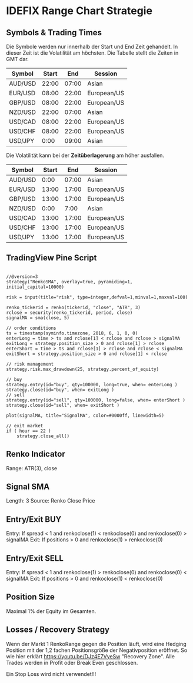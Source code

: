 # IDEFIX Range Chart Strategie

## Symbols & Trading Times

Die Symbole werden nur innerhalb der Start und End Zeit gehandelt. In dieser Zeit ist die Volatilität am höchsten. Die Tabelle stellt die Zeiten in GMT dar.

| Symbol  | Start | End   | Session     |
| ------- | ----- | ----- | ----------- |
| AUD/USD | 22:00 | 07:00 | Asian       |
| EUR/USD | 08:00 | 22:00 | European/US |
| GBP/USD | 08:00 | 22:00 | European/US |
| NZD/USD | 22:00 | 07:00 | Asian       |
| USD/CAD | 08:00 | 22:00 | European/US |
| USD/CHF | 08:00 | 22:00 | European/US |
| USD/JPY | 0:00  | 09:00 | Asian       |

Die Volatilität kann bei der **Zeitüberlagerung** am höher ausfallen.

| Symbol  | Start | End   | Session     |
| ------- | ----- | ----- | ----------- |
| AUD/USD | 0:00  | 07:00 | Asian       |
| EUR/USD | 13:00 | 17:00 | European/US |
| GBP/USD | 13:00 | 17:00 | European/US |
| NZD/USD | 0:00  | 7:00  | Asian       |
| USD/CAD | 13:00 | 17:00 | European/US |
| USD/CHF | 13:00 | 17:00 | European/US |
| USD/JPY | 13:00 | 17:00 | European/US |

## TradingView Pine Script

```pine

//@version=3
strategy("RenkoSMA", overlay=true, pyramiding=1, initial_capital=10000)

risk = input(title="risk", type=integer,defval=1,minval=1,maxval=100)

renko_tickerid = renko(tickerid, "close", "ATR", 3)
rclose = security(renko_tickerid, period, close)
signalMA = sma(close, 5)

// order conditions
ts = timestamp(syminfo.timezone, 2018, 6, 1, 0, 0)
enterLong = time > ts and rclose[1] < rclose and rclose > signalMA
exitLong = strategy.position_size > 0 and rclose[1] > rclose
enterShort = time > ts and rclose[1] > rclose and rclose < signalMA
exitShort = strategy.position_size > 0 and rclose[1] < rclose

// risk management
strategy.risk.max_drawdown(25, strategy.percent_of_equity)

// buy
strategy.entry(id="buy", qty=100000, long=true, when= enterLong )
strategy.close(id="buy", when= exitLong )
// sell
strategy.entry(id="sell", qty=100000, long=false, when= enterShort )
strategy.close(id="sell", when= exitShort )

plot(signalMA, title="SignalMA", color=#0000ff, linewidth=5)

// exit market
if ( hour == 22 )
    strategy.close_all()

```

## Renko Indicator
Range: ATR(3), close

## Signal SMA
Length: 3
Source: Renko Close Price

## Entry/Exit BUY
Entry: If spread < 1 and renkoclose(1) < renkoclose(0) and renkoclose(0) > signalMA
Exit: If positions > 0 and renkoclose(1) > renkoclose(0)

## Entry/Exit SELL
Entry: If spread < 1 and renkoclose(1) > renkoclose(0) and renkoclose(0) < signalMA
Exit: If positions > 0 and renkoclose(1) < renkoclose(0)

## Position Size
Maximal 1% der Equity im Gesamten. 

## Losses / Recovery Strategy
Wenn der Markt 1 RenkoRange gegen die Position läuft, wird eine Hedging Position mit der 1,2 fachen Positionsgröße der Negativposition eröffnet. So wie hier erklärt https://youtu.be/DJz4E7VyeSw "Recovery Zone". Alle Trades werden in Profit oder Break Even geschlossen.

Ein Stop Loss wird nicht verwendet!!!